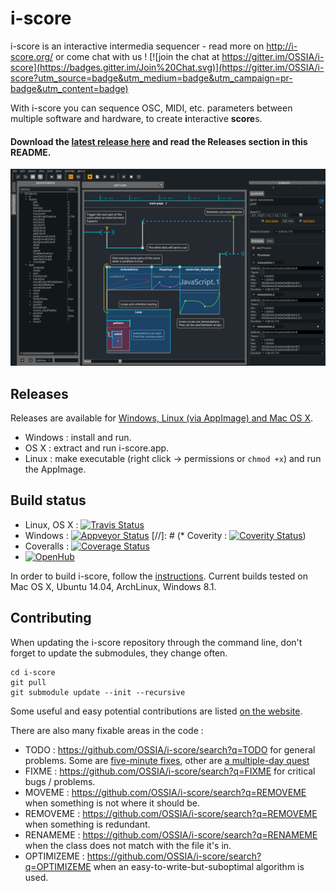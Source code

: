 i-score
=======


i-score is an interactive intermedia sequencer - read more on http://i-score.org/ or come chat with us ! [![join the chat at https://gitter.im/OSSIA/i-score](https://badges.gitter.im/Join%20Chat.svg)](https://gitter.im/OSSIA/i-score?utm_source=badge&utm_medium=badge&utm_campaign=pr-badge&utm_content=badge)

With i-score you can sequence OSC, MIDI, etc. parameters between multiple software and hardware, to create **i**nteractive **score**s.

#### Download the [latest release here](https://github.com/OSSIA/i-score/releases/) and read the Releases section in this README.

![i-score screenshot](/Documentation/iscore.png?raw=true)

## Releases

Releases are available for [Windows, Linux (via AppImage) and Mac OS X](https://github.com/OSSIA/i-score/releases/latest).

* Windows : install and run.
* OS X : extract and run i-score.app.
* Linux : make executable (right click -> permissions or `chmod +x`) and run the AppImage.

## Build status
* Linux, OS X : [![Travis Status](https://travis-ci.org/OSSIA/i-score.svg?branch=master)](https://travis-ci.org/OSSIA/i-score)
* Windows : [![Appveyor Status](https://ci.appveyor.com/api/projects/status/github/OSSIA/i-score?branch=master&svg=true)](https://ci.appveyor.com/project/JeanMichalCelerier/i-score)
[//]: # (* Coverity : [![Coverity Status](https://scan.coverity.com/projects/3356/badge.svg)](https://scan.coverity.com/projects/3356))
* Coveralls : [![Coverage Status](https://coveralls.io/repos/OSSIA/i-score/badge.svg?branch=&service=github)](https://coveralls.io/github/OSSIA/i-score?branch=)
* [![OpenHub](https://www.openhub.net/p/i-score/widgets/project_thin_badge.gif)](https://www.openhub.net/p/i-score)

In order to build i-score, follow the [instructions](https://github.com/OSSIA/i-score/wiki/Build-and-install).
Current builds tested on Mac OS X, Ubuntu 14.04, ArchLinux, Windows 8.1.

## Contributing

When updating the i-score repository through the command line, don't forget to update the submodules, they change often.

    cd i-score
    git pull
    git submodule update --init --recursive
    
Some useful and easy potential contributions are listed [on the website](http://i-score.org/contributing/).

There are also many fixable areas in the code : 

* TODO : https://github.com/OSSIA/i-score/search?q=TODO for general problems. Some are [five-minute fixes](https://github.com/OSSIA/i-score/blob/2e393a1786154c11d766e6c6476cc2bd5faa95d0/base/plugins/iscore-lib-process/Process/Style/ScenarioStyle.cpp#L3), other are [a multiple-day quest](https://github.com/OSSIA/i-score/blob/2e393a1786154c11d766e6c6476cc2bd5faa95d0/base/lib/core/plugin/PluginDependencyGraph.hpp#L67)
* FIXME : https://github.com/OSSIA/i-score/search?q=FIXME for critical bugs / problems.
* MOVEME : https://github.com/OSSIA/i-score/search?q=REMOVEME when something is not where it should be.
* REMOVEME : https://github.com/OSSIA/i-score/search?q=REMOVEME when something is redundant.
* RENAMEME : https://github.com/OSSIA/i-score/search?q=RENAMEME when the class does not match with the file it's in.
* OPTIMIZEME : https://github.com/OSSIA/i-score/search?q=OPTIMIZEME when an easy-to-write-but-suboptimal algorithm is used.
